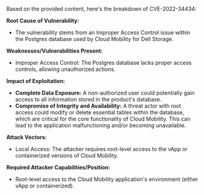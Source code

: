 Based on the provided content, here's the breakdown of CVE-2022-34434:

**Root Cause of Vulnerability:**
- The vulnerability stems from an Improper Access Control issue within the Postgres database used by Cloud Mobility for Dell Storage.

**Weaknesses/Vulnerabilities Present:**
- Improper Access Control: The Postgres database lacks proper access controls, allowing unauthorized actions.

**Impact of Exploitation:**
- **Complete Data Exposure:** A non-authorized user could potentially gain access to all information stored in the product's database.
- **Compromise of Integrity and Availability:**  A threat actor with root access could modify or delete essential tables within the database, which are critical for the core functionality of Cloud Mobility. This can lead to the application malfunctioning and/or becoming unavailable.

**Attack Vectors:**
- Local Access: The attacker requires root-level access to the vApp or containerized versions of Cloud Mobility.

**Required Attacker Capabilities/Position:**
- Root-level access to the Cloud Mobility application's environment (either vApp or containerized).